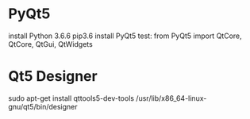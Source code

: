 

PyQt5
====
install Python 3.6.6
pip3.6 install PyQt5
test: from PyQt5 import QtCore, QtCore, QtGui, QtWidgets

Qt5 Designer
============
sudo apt-get install qttools5-dev-tools
/usr/lib/x86_64-linux-gnu/qt5/bin/designer
